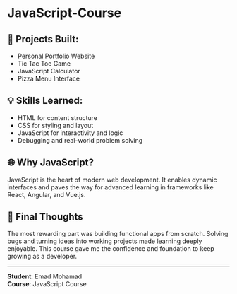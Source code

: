 # JavaScript-Course

## 🔨 Projects Built:
- Personal Portfolio Website  
- Tic Tac Toe Game  
- JavaScript Calculator  
- Pizza Menu Interface  

## 💡 Skills Learned:
- HTML for content structure  
- CSS for styling and layout  
- JavaScript for interactivity and logic  
- Debugging and real-world problem solving  

## 🌐 Why JavaScript?
JavaScript is the heart of modern web development. It enables dynamic interfaces and paves the way for advanced learning in frameworks like React, Angular, and Vue.js.

## 🎯 Final Thoughts
The most rewarding part was building functional apps from scratch. Solving bugs and turning ideas into working projects made learning deeply enjoyable. This course gave me the confidence and foundation to keep growing as a developer.

---

**Student**: Emad Mohamad  
**Course**: JavaScript Course  
